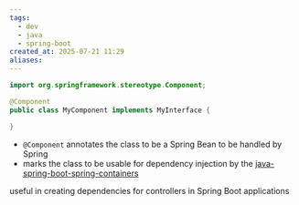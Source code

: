 ```yaml
---
tags:
  - dev
  - java
  - spring-boot
created_at: 2025-07-21 11:29
aliases:
---
```

```java
import org.springframework.stereotype.Component;

@Component
public class MyComponent implements MyInterface {

}
```
- `@Component` annotates the class to be a Spring Bean to be handled by Spring
- marks the class to be usable for dependency injection by the [java-spring-boot-spring-containers](java-spring-boot-spring-containers.md)

useful in creating dependencies for controllers in Spring Boot applications